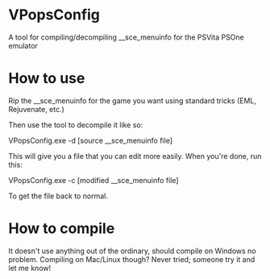 # VPopsConfig
A tool for compiling/decompiling __sce_menuinfo for the PSVita PSOne emulator

# How to use
Rip the __sce_menuinfo for the game you want using standard tricks (EML, Rejuvenate, etc.)

Then use the tool to decompile it like so:

  VPopsConfig.exe -d [source __sce_menuinfo file]

This will give you a file that you can edit more easily. When you're done, run this:

  VPopsConfig.exe -c [modified __sce_menuinfo file]

To get the file back to normal.

# How to compile
It doesn't use anything out of the ordinary, should compile on Windows no problem. 
Compiling on Mac/Linux though? Never tried; someone try it and let me know!
